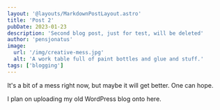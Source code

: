 ```yaml
---
layout: '@layouts/MarkdownPostLayout.astro'
title: 'Post 2'
pubDate: 2023-01-23
description: 'Second blog post, just for test, will be deleted'
author: 'pensjonatus'
image:
  url: '/img/creative-mess.jpg'
  alt: 'A work table full of paint bottles and glue and stuff.'
tags: ['blogging']
---
```


It's a bit of a mess right now, but maybe it will get better. One can hope.

I plan on uploading my old WordPress blog onto here.
